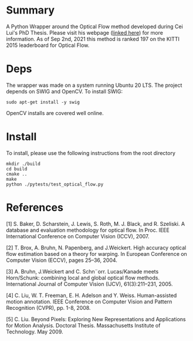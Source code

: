 # Summary 

A Python Wrapper around the Optical Flow method developed during Cei Lui's PhD Thesis. Please visit his webpage ([linked here](https://people.csail.mit.edu/celiu/OpticalFlow/)) for more information. As of Sep 2nd, 2021 this method is ranked 197 on the KITTI 2015 leaderboard for Optical Flow.

# Deps

The wrapper was made on a system running Ubuntu 20 LTS. The project depends on SWIG and OpenCV. To install SWIG:

```
sudo apt-get install -y swig
```

OpenCV installs are covered well online.


# Install

To install, please use the following instructions from the root directory

```
mkdir ./build
cd build
cmake ..
make
python ./pytests/test_optical_flow.py
```

# References

[1] S. Baker, D. Scharstein, J. Lewis, S. Roth, M. J. Black, and R. Szeliski. A database and evaluation methodology for optical flow. In Proc. IEEE International Conference on Computer Vision (ICCV), 2007.

[2] T. Brox, A. Bruhn, N. Papenberg, and J.Weickert. High accuracy optical flow estimation based on a theory for warping. In European Conference on Computer Vision (ECCV), pages 25–36, 2004.

[3] A. Bruhn, J.Weickert and C. Schn¨orr. Lucas/Kanade meets Horn/Schunk: combining local and global optical flow methods. International Journal of Computer Vision (IJCV), 61(3):211–231, 2005.

[4] C. Liu, W. T. Freeman, E. H. Adelson and Y. Weiss. Human-assisted motion annotation. IEEE Conference on Computer Vision and Pattern Recognition (CVPR), pp. 1-8, 2008.

[5] C. Liu. Beyond Pixels: Exploring New Representations and Applications for Motion Analysis. Doctoral Thesis. Massachusetts Institute of Technology. May 2009.

